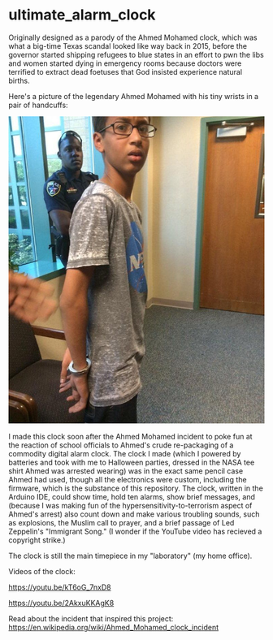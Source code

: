 # ultimate_alarm_clock
Originally designed as a parody of the Ahmed Mohamed clock, which was what a big-time Texas scandal looked like way back in 2015, before the governor started shipping refugees to blue states in an effort to pwn the libs and women started dying in emergency rooms because doctors were terrified to extract dead foetuses that God insisted experience natural births.

Here's a picture of the legendary Ahmed Mohamed with his tiny wrists in a pair of handcuffs:


![alt text](ahmedmohamed.jpg?raw=true)


I made this clock soon after the Ahmed Mohamed incident to poke fun at the
reaction of school officials to Ahmed's crude re-packaging of a commodity digital alarm clock.  The clock I made (which I powered
by batteries and took with me to Halloween parties, dressed in the NASA tee shirt Ahmed was arrested wearing) was in the exact same pencil
case Ahmed had used, though all the electronics were custom, including the firmware, which is the substance of this repository.  The clock, written in the Arduino IDE, could show time, hold ten alarms, show brief messages, and (because I was making fun of the hypersensitivity-to-terrorism aspect of Ahmed's arrest) also count down and make various troubling sounds, such as explosions, 
the Muslim call to prayer, and a brief passage of Led Zeppelin's "Immigrant Song." (I wonder if the YouTube video has recieved a copyright strike.)

The clock is still the main timepiece in my "laboratory" (my home office).

Videos of the clock:

https://youtu.be/kT6oG_7nxD8

https://youtu.be/2AkxuKKAgK8

Read about the incident that inspired this project:
https://en.wikipedia.org/wiki/Ahmed_Mohamed_clock_incident
